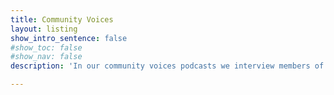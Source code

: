 ```yaml
---
title: Community Voices
layout: listing
show_intro_sentence: false
#show_toc: false
#show_nav: false
description: 'In our community voices podcasts we interview members of the open standards community'

---
```


